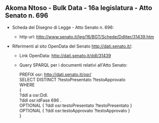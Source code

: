 ## Akoma Ntoso - Bulk Data - 16a legislatura - Atto Senato n. 696 ##

* Scheda del Disegno di Legge - Atto Senato n. 696:
	* http url: http://www.senato.it/leg/16/BGT/Schede/Ddliter/31439.htm

* Riferimenti al sito OpenData del Senato http://dati.senato.it/:
	* Link OpenData: http://dati.senato.it/ddl/31439
	* Query SPARQL per i documenti relativi all'Atto Senato:

        PREFIX osr: <http://dati.senato.it/osr/>  
		SELECT DISTINCT ?testoPresentato ?testoApprovato  
		WHERE  
		{  
		    ?ddl a osr:Ddl.  
		    ?ddl osr:idFase 696 .  
		    OPTIONAL { ?ddl osr:testoPresentato ?testoPresentato }  
		    OPTIONAL { ?ddl osr:testoApprovato ?testoApprovato }  
		}
		